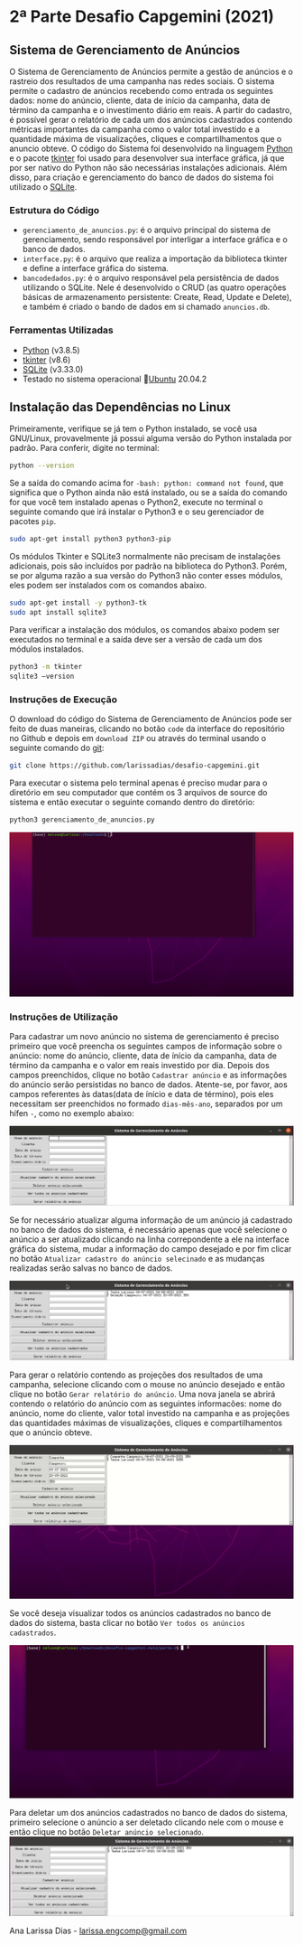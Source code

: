 # 2ª Parte Desafio Capgemini (2021)
## Sistema de Gerenciamento de Anúncios

O Sistema de Gerenciamento de Anúncios permite a gestão de anúncios e o rastreio dos resultados de uma campanha nas redes sociais. O sistema permite o cadastro de anúncios recebendo como entrada os seguintes dados: nome do anúncio, cliente, data de início da campanha, data de término da campanha e o investimento diário em reais. A partir do cadastro, é possível gerar o relatório de cada um dos anúncios cadastrados contendo métricas importantes da campanha como o valor total investido e a quantidade máxima de visualizações, cliques e compartilhamentos que o anuncio obteve. O código do Sistema foi desenvolvido na linguagem [Python](https://www.python.org/downloads/) e o pacote [tkinter](https://docs.python.org/pt-br/3/library/tkinter.html#) foi usado para desenvolver sua interface gráfica, já que por ser nativo do Python não são necessárias instalações adicionais. Além disso, para criação e gerenciamento do banco de dados do sistema foi utilizado o [SQLite](https://www.sqlite.org/index.html).

### Estrutura do Código
- `gerenciamento_de_anuncios.py`: é o arquivo principal do sistema de gerenciamento, sendo responsável por interligar a interface gráfica e o banco de dados.
- `interface.py`: é o arquivo que realiza a importação da biblioteca tkinter e define a interface gráfica do sistema.
- `bancodedados.py`: é o arquivo responsável pela persistência de dados utilizando o SQLite. Nele é desenvolvido o CRUD (as quatro operações básicas de armazenamento persistente: Create, Read, Update e Delete), e também é criado o bando de dados em si chamado `anuncios.db`.

### Ferramentas Utilizadas

- [Python](https://www.python.org/downloads/) (v3.8.5)
- [tkinter](https://docs.python.org/pt-br/3/library/tkinter.html#) (v8.6)
- [SQLite](https://www.sqlite.org/index.html) (v3.33.0)
- Testado no sistema operacional :penguin:[Ubuntu](https://ubuntu.com/download) 20.04.2

## Instalação das Dependências no Linux

Primeiramente, verifique se já tem o Python instalado, se você usa GNU/Linux, provavelmente já possui alguma versão do Python instalada por padrão. Para conferir, digite no terminal:
```bash
python --version
```
Se a saída do comando acima for `-bash: python: command not found`, que significa que o Python ainda não está instalado, ou se a saída do comando for que você tem instalado apenas o Python2, execute no terminal o seguinte comando que irá instalar o Python3 e o seu  gerenciador de pacotes `pip`. 
```bash
sudo apt-get install python3 python3-pip
```
Os módulos Tkinter e SQLite3 normalmente não precisam de instalações adicionais, pois são incluídos por padrão na biblioteca do Python3. Porém, se por alguma razão a sua versão do Python3 não conter esses módulos, eles podem ser instalados com os comandos abaixo.
```bash
sudo apt-get install -y python3-tk
sudo apt install sqlite3
```
Para verificar a instalação dos módulos, os comandos abaixo podem ser executados no terminal e a saída deve ser a versão de cada um dos módulos instalados.
```bash
python3 -m tkinter
sqlite3 –version
```

### Instruções de Execução
O download do código do Sistema de Gerenciamento de Anúncios pode ser feito de duas maneiras, clicando no botão `code` da interface do repositório no Github e depois em `download ZIP` ou através do terminal usando o seguinte comando do [git](https://git-scm.com/):
```bash
git clone https://github.com/larissadias/desafio-capgemini.git
```

Para executar o sistema pelo terminal apenas é preciso mudar para o diretório em seu computador que contém os 3 arquivos de source do sistema e então executar o seguinte comando dentro do diretório:
```bash
python3 gerenciamento_de_anuncios.py
```
![alt text](https://github.com/larissadias/desafio-capgemini/blob/c3065100ec78b19a853201b83f0ecf3b824348d0/parte-2/doc/compilar.gif)


### Instruções de Utilização
Para cadastrar um novo anúncio no sistema de gerenciamento é preciso primeiro que você preencha os seguintes campos de informação sobre o anúncio: nome do anúncio, cliente, data de ínício da campanha, data de término da campanha e o valor em reais investido por dia. Depois dos campos preenchidos, clique no botão `Cadastrar anúncio` e as informações do anúncio serão persistidas no banco de dados. Atente-se, por favor, aos campos referentes às datas(data de ínício e data de término), pois eles necessitam ser preenchidos no formado `dias-mês-ano`, separados por um hífen `-`, como no exemplo abaixo:

![alt text](https://github.com/larissadias/desafio-capgemini/blob/c3065100ec78b19a853201b83f0ecf3b824348d0/parte-2/doc/cadastrar.gif)


Se for necessário atualizar alguma informação de um anúncio já cadastrado no banco de dados do sistema, é necessário apenas que você selecione o anúncio a ser atualizado clicando na linha correpondente a ele na interface gráfica do sistema, mudar a informação do campo desejado e por fim clicar no botão `Atualizar cadastro do anúncio selecinado` e as mudanças realizadas serão salvas no banco de dados. 

![alt text](https://github.com/larissadias/desafio-capgemini/blob/c3065100ec78b19a853201b83f0ecf3b824348d0/parte-2/doc/atualizar.gif)


Para gerar o relatório contendo as projeções dos resultados de uma campanha, selecione clicando com o mouse no anúncio desejado e então clique no botão `Gerar relatório do anúncio`. Uma nova janela se abrirá contendo o relatório do anúncio com as seguintes informacões: nome do anúncio, nome do cliente, valor total investido na campanha e as projeções das quantidades máximas de visualizações, cliques e compartilhamentos que o anúncio obteve. 

![alt text](https://github.com/larissadias/desafio-capgemini/blob/c3065100ec78b19a853201b83f0ecf3b824348d0/parte-2/doc/relatorio.gif)


Se você deseja visualizar todos os anúncios cadastrados no banco de dados do sistema, basta clicar no botão `Ver todos os anúncios cadastrados`.

![alt text](https://github.com/larissadias/desafio-capgemini/blob/c3065100ec78b19a853201b83f0ecf3b824348d0/parte-2/doc/ver_todos.gif)


Para deletar um dos anúncios cadastrados no banco de dados do sistema, primeiro selecione o anúncio a ser deletado clicando nele com o mouse e então clique no botão `Deletar anúncio selecionado`.
![alt text](https://github.com/larissadias/desafio-capgemini/blob/c3065100ec78b19a853201b83f0ecf3b824348d0/parte-2/doc/deletar.gif)


Ana Larissa Dias - larissa.engcomp@gmail.com

